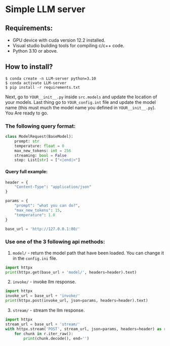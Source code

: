 # Simple LLM server

## Requirements:
* GPU device with cuda version 12.2 installed.
* Visual studio building tools for compiling c/c++ code.
* Python 3.10 or above.

## How to install?
```
$ conda create -n LLM-server python=3.10
$ conda activate LLM-server
$ pip install -r requirements.txt
``` 
Next, go to `YOUR__init__.py` inside `src.models` and update the location of your models.
Last thing go to `YOUR_config.int` file and update the model name (this must much the model name you defined in `YOUR__init__.py`). 
You Are ready to go.

### The following query format:
```python
class ModelRequest(BaseModel):
    prompt: str
    temperature: float = 0
    max_new_tokens: int = 256
    streaming: bool = False
    stop: List[str] = ["<|end|>"]
```

#### Query full example:
```python
header = {
    "Content-Type": "application/json"
}

params = {
    "prompt": "what you can do?",
    "max_new_tokens": 15,
    "temperature": 1.0
}

base_url = 'http://127.0.0.1:80/'
```

### Use one of the 3 following api methods:
1. `model/` - return the model path that have been loaded. You can change it in the `config.ini` file.
```python
import httpx
print(httpx.get(base_url + 'model/', headers=header).text)

```
2. `invoke/` - invoke llm response.

```python
import httpx
invoke_url = base_url + 'invoke/'
print(httpx.post(invoke_url, json=params, headers=header).text)
```

3. `stream/` - stream the llm response.
```python
import httpx
stream_url = base_url + 'stream/'
with httpx.stream('POST', stream_url, json=params, headers=header) as r:
    for chunk in r.iter_raw():
        print(chunk.decode(), end='')
```
